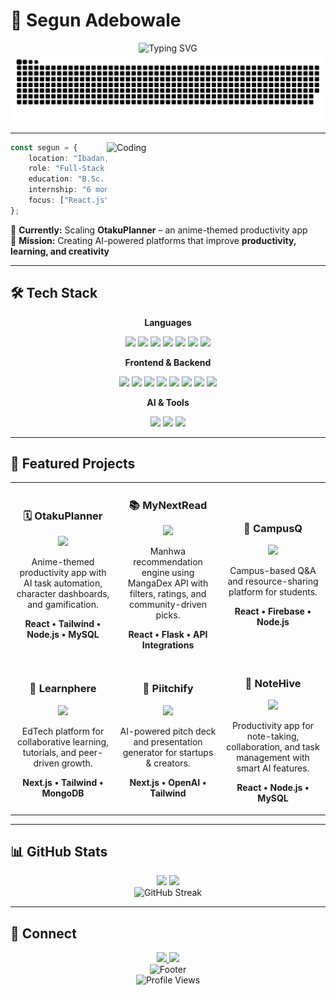 # 💫 Segun Adebowale  

<div align="center">
  <img src="https://readme-typing-svg.herokuapp.com?font=Fira+Code&size=28&duration=3000&pause=1000&color=00D9FF&center=true&vCenter=true&width=700&lines=Full-Stack+Developer;Software+Engineering+Student;AI+%26+Productivity+Enthusiast;Building+Next-Gen+Apps+🚀" alt="Typing SVG" />
</div>

<div align="center">
  <img src="https://raw.githubusercontent.com/platane/platane/output/github-contribution-grid-snake-dark.svg" alt="Snake animation" />
</div>

---

<img align="right" alt="Coding" width="350" src="https://cdn.dribbble.com/users/1162077/screenshots/3848914/programmer.gif">

```typescript
const segun = {
    location: "Ibadan, Nigeria 🇳🇬",
    role: "Full-Stack Developer",
    education: "B.Sc. Software Engineering (400L)",
    internship: "6 months @ Alusoft Technologies",
    focus: ["React.js", "Node.js", "Express", "MySQL", "AI Integrations"]
};
```

🚀 **Currently:** Scaling **OtakuPlanner** – an anime-themed productivity app  
🎯 **Mission:** Creating AI-powered platforms that improve **productivity, learning, and creativity**  

---

## 🛠️ Tech Stack  

<div align="center">

**Languages**  
<p>
  <img src="https://img.shields.io/badge/JavaScript-F7DF1E?style=for-the-badge&logo=javascript&logoColor=black"/>
  <img src="https://img.shields.io/badge/TypeScript-3178C6?style=for-the-badge&logo=typescript&logoColor=white"/>
  <img src="https://img.shields.io/badge/Java-ED8B00?style=for-the-badge&logo=java&logoColor=white"/>
  <img src="https://img.shields.io/badge/Python-3776AB?style=for-the-badge&logo=python&logoColor=white"/>
  <img src="https://img.shields.io/badge/SQL-4479A1?style=for-the-badge&logo=mysql&logoColor=white"/>
  <img src="https://img.shields.io/badge/HTML5-E34F26?style=for-the-badge&logo=html5&logoColor=white"/>
  <img src="https://img.shields.io/badge/CSS3-1572B6?style=for-the-badge&logo=css3&logoColor=white"/>
</p>

**Frontend & Backend**  
<p>
  <img src="https://img.shields.io/badge/React-20232A?style=for-the-badge&logo=react&logoColor=61DAFB"/>
  <img src="https://img.shields.io/badge/Tailwind_CSS-38B2AC?style=for-the-badge&logo=tailwind-css&logoColor=white"/>
  <img src="https://img.shields.io/badge/Node.js-339933?style=for-the-badge&logo=nodedotjs&logoColor=white"/>
  <img src="https://img.shields.io/badge/Express-000000?style=for-the-badge&logo=express&logoColor=white"/>
  <img src="https://img.shields.io/badge/MySQL-4479A1?style=for-the-badge&logo=mysql&logoColor=white"/>
  <img src="https://img.shields.io/badge/Sequelize-52B0E7?style=for-the-badge&logo=sequelize&logoColor=white"/>
  <img src="https://img.shields.io/badge/Firebase-FFCA28?style=for-the-badge&logo=firebase&logoColor=black"/>
  <img src="https://img.shields.io/badge/Vercel-000000?style=for-the-badge&logo=vercel&logoColor=white"/>
</p>

**AI & Tools**  
<p>
  <img src="https://img.shields.io/badge/OpenAI-412991?style=for-the-badge&logo=openai&logoColor=white"/>
  <img src="https://img.shields.io/badge/GitHub-181717?style=for-the-badge&logo=github&logoColor=white"/>
  <img src="https://img.shields.io/badge/Postman-F76935?style=for-the-badge&logo=postman&logoColor=white"/>
</p>

</div>

---

## 🚀 Featured Projects  

<table align="center">
<tr>
<td align="center" width="33%">

### 🗓 OtakuPlanner  
<img src="https://img.shields.io/badge/Status-In_Development-orange?style=for-the-badge"/>  

Anime-themed productivity app with AI task automation, character dashboards, and gamification.  

**React • Tailwind • Node.js • MySQL**  

</td>
<td align="center" width="33%">

### 📚 MyNextRead  
<img src="https://img.shields.io/badge/Status-In_Development-orange?style=for-the-badge"/>  

Manhwa recommendation engine using MangaDex API with filters, ratings, and community-driven picks.  

**React • Flask • API Integrations**  

</td>
<td align="center" width="33%">

### 🏫 CampusQ  
<img src="https://img.shields.io/badge/Status-Prototype-blue?style=for-the-badge"/>  

Campus-based Q&A and resource-sharing platform for students.  

**React • Firebase • Node.js**  

</td>
</tr>
<tr>
<td align="center" width="33%">

### 📖 Learnphere  
<img src="https://img.shields.io/badge/Status-In_Progress-yellow?style=for-the-badge"/>  

EdTech platform for collaborative learning, tutorials, and peer-driven growth.  

**Next.js • Tailwind • MongoDB**  

</td>
<td align="center" width="33%">

### 🎤 Piitchify  
<img src="https://img.shields.io/badge/Status-Prototype-blue?style=for-the-badge"/>  

AI-powered pitch deck and presentation generator for startups & creators.  

**Next.js • OpenAI • Tailwind**  

</td>
<td align="center" width="33%">

### 📝 NoteHive  
<img src="https://img.shields.io/badge/Status-In_Development-orange?style=for-the-badge"/>  

Productivity app for note-taking, collaboration, and task management with smart AI features.  

**React • Node.js • MySQL**  

</td>
</tr>
</table>

---

## 📊 GitHub Stats  

<div align="center">
  <img height="170em" src="https://github-readme-stats.vercel.app/api?username=Osaseye&show_icons=true&theme=tokyonight&include_all_commits=true&count_private=true&hide_border=true&bg_color=0D1117"/>
  <img height="170em" src="https://github-readme-stats.vercel.app/api/top-langs/?username=Osaseye&layout=compact&theme=tokyonight&hide_border=true&bg_color=0D1117"/>
</div>

<div align="center">
  <img src="https://github-readme-streak-stats.herokuapp.com/?user=Osaseye&theme=tokyonight&hide_border=true&background=0D1117" alt="GitHub Streak"/>
</div>

---

## 🤝 Connect  

<div align="center">
  <a href="https://linkedin.com/in/segun-adebowale">
    <img src="https://img.shields.io/badge/LinkedIn-0077B5?style=for-the-badge&logo=linkedin&logoColor=white"/>
  </a>
  <a href="mailto:sadebowale092@gmail.com">
    <img src="https://img.shields.io/badge/Gmail-D14836?style=for-the-badge&logo=gmail&logoColor=white"/>
  </a>
</div>

<div align="center">
  <img src="https://readme-typing-svg.herokuapp.com?font=Fira+Code&size=18&duration=3000&pause=1000&color=00D9FF&center=true&vCenter=true&width=500&lines=Let's+Build+Something+Amazing+Together!" alt="Footer"/>
</div>

<div align="center">
  <img src="https://komarev.com/ghpvc/?username=Osaseye&style=for-the-badge&color=brightgreen" alt="Profile Views"/>
</div>

